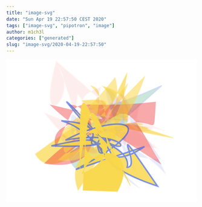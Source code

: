 ```yaml
---
title: "image-svg"
date: "Sun Apr 19 22:57:50 CEST 2020"
tags: ["image-svg", "pipotron", "image"]
author: m1ch3l
categories: ["generated"]
slug: "image-svg/2020-04-19-22:57:50"
---
```


![](image.svg)
